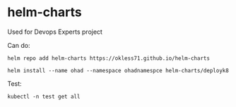 # helm-charts
Used for Devops Experts project

Can do:

	helm repo add helm-charts https://okless71.github.io/helm-charts
	
	helm install --name ohad --namespace ohadnamespce helm-charts/deployk8
Test:

	kubectl -n test get all
